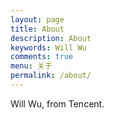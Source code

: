 ```yaml
---
layout: page
title: About
description: About
keywords: Will Wu
comments: true
menu: 关于
permalink: /about/
---
```


Will Wu, from Tencent.



